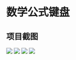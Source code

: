 # 数学公式键盘
## 项目截图
![](/ScreenShot/1.png)
![](/ScreenShot/2.png)
![](/ScreenShot/3.png)
![](/ScreenShot/4.png)